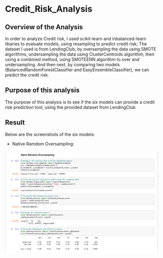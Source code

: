 # Credit_Risk_Analysis
## Overview of the Analysis
In order to analyze Credit risk, I used scikit-learn and inbalanced-learn libaries to evaluate models, using resampling to predict credit risk; 
The dataset I used is from LendingClub, by oversampling the data using SMOTE algorithms, undersampling the data using ClusterCentroids algorithm; then using a combined method, using SMOTEENN algorithm to over and undersampling. And then next, by comparing two models (BalancedRandomForestClassifier and EasyEnsembleClassifier), we can predict the credit risk. 

## Purpose of this analysis
The purpose of this analysis is to see if the six models can provide a credit risk prediction tool, using the provided dataset from LendingClub. 

## Result
Below are the screenshots of the six models: 
- Native Ramdom Oversampling: 
<img src="screenshots/oversampling.png">
